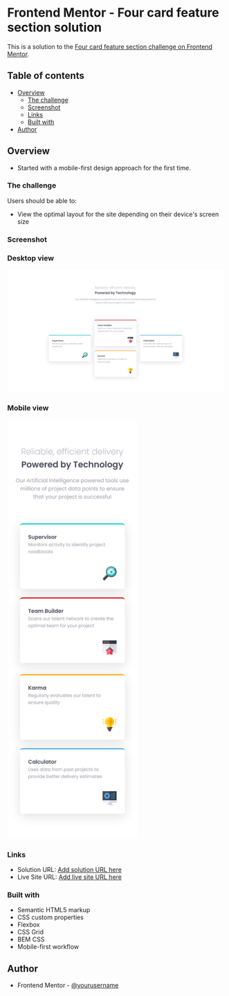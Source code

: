 # Frontend Mentor - Four card feature section solution

This is a solution to the [Four card feature section challenge on Frontend Mentor](https://www.frontendmentor.io/challenges/four-card-feature-section-weK1eFYK).

## Table of contents

- [Overview](#overview)
  - [The challenge](#the-challenge)
  - [Screenshot](#screenshot)
  - [Links](#links)
  - [Built with](#built-with)
- [Author](#author)

## Overview
* Started with a mobile-first design approach for the first time.


### The challenge

Users should be able to:

- View the optimal layout for the site depending on their device's screen size

### Screenshot

### Desktop view

<img src="./screenshots/desktop-view.png" alt="Desktop view" width="500" height="auto">

### Mobile view

<img src="./screenshots/mobile-view.png" alt="Mobile view" width="300" height="auto">


### Links

- Solution URL: [Add solution URL here](https://github.com/manish2120/Frontend-Mentor-Projects/tree/main/free-card-feature-section)
- Live Site URL: [Add live site URL here](https://four-card-feature-section-mchv.vercel.app.com)


### Built with

- Semantic HTML5 markup
- CSS custom properties
- Flexbox
- CSS Grid
- BEM CSS
- Mobile-first workflow

## Author

- Frontend Mentor - [@yourusername](https://www.frontendmentor.io/profile/manish2120)